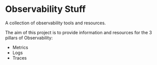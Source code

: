 # Observability Stuff
A collection of observability tools and resources. 

The aim of this project is to provide information and resources for the 3 pillars of Observability: 
* Metrics
* Logs
* Traces